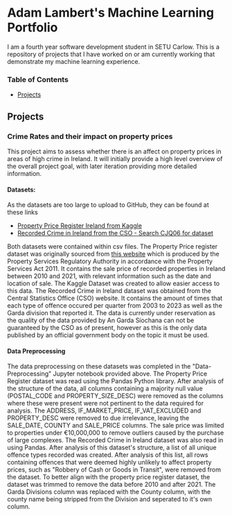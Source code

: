 # Adam Lambert's Machine Learning Portfolio

I am a fourth year software development student in SETU Carlow. 
This is a repository of projects that I have worked on or am currently working that demonstrate my machine learning experience.

### Table of Contents

- [Projects](#projects)

## Projects

### Crime Rates and their impact on property prices
This project aims to assess whether there is an affect on property prices in areas of high crime in Ireland. It will initially provide a high level overview of the overall project goal, with later iteration providing more detailed information.

#### Datasets:
As the datasets are too large to upload to GitHub, they can be found at these links
- [Property Price Register Ireland from Kaggle](https://www.kaggle.com/datasets/erinkhoo/property-price-register-ireland)
- [Recorded Crime in Ireland from the CSO - Search CJQ06 for dataset](https://data.cso.ie/)

Both datasets were contained within csv files. The Property Price register dataset was originally sourced from [this website](https://propertypriceregister.ie/) which is produced by the Property Services Regulatory Authority in accordance with the Property Services Act 2011. It contains the sale price of recorded properties in Ireland between 2010 and 2021, with relevant information such as the date and location of sale. The Kaggle Dataset was created to allow easier access to this data. The Recorded Crime in Ireland dataset was obtained from the Central Statistics Office (CSO) website. It contains the amount of times that each type of offence occured per quarter from 2003 to 2023 as well as the Garda division that reported it. The data is currently under reservation as the quality of the data provided by An Garda Síochana can not be guaranteed by the CSO as of present, however as this is the only data published by an official government body on the topic it must be used.

#### Data Preprocessing
The data preprocessing on these datasets was completed in the "Data-Preprocessing" Jupyter notebook provided above. 
The Property Price Register dataset was read using the Pandas Python library. After analysis of the structure of the data, all columns containing a majority null value (POSTAL_CODE and PROPERTY_SIZE_DESC) were removed as the columns where these were present were not pertinent to the data required for analysis. The ADDRESS, IF_MARKET_PRICE, IF_VAT_EXCLUDED and PROPERTY_DESC were removed to due irrelevance, leaving the SALE_DATE, COUNTY and SALE_PRICE columns. The sale price was limited to properties under €10,000,000 to remove outliers caused by the purchase of large complexes.
The Recorded Crime in Ireland dataset was also read in using Pandas. After analysis of this dataset's structure, a list of all unique offence types recorded was created. After analysis of this list, all rows containing offences that were deemed highly unlikely to affect property prices, such as "Robbery of Cash or Goods in Transit", were removed from the dataset. To better align with the property price register dataset, the dataset was trimmed to remove the data before 2010 and after 2021. The Garda Divisions column was replaced with the County column, with the county name being stripped from the Division and seperated to it's own column.
